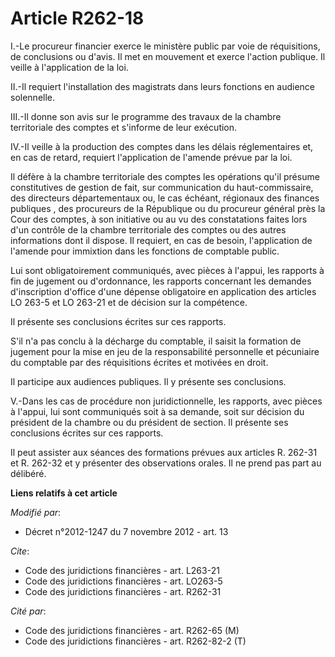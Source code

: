 # Article R262-18

I.-Le procureur financier exerce le ministère public par voie de réquisitions, de conclusions ou d'avis. Il met en mouvement
et exerce l'action publique. Il veille à l'application de la loi. 

II.-Il requiert l'installation des magistrats dans leurs fonctions en audience solennelle. 

III.-Il donne son avis sur le programme des travaux de la chambre territoriale des comptes et s'informe de leur exécution. 

IV.-Il veille à la production des comptes dans les délais réglementaires et, en cas de retard, requiert l'application de
l'amende prévue par la loi. 

Il défère à la chambre territoriale des comptes les opérations qu'il présume constitutives de gestion de fait, sur
communication du haut-commissaire, des   directeurs départementaux ou, le cas échéant, régionaux des finances publiques , des
procureurs de la République ou du procureur général près la Cour des comptes, à son initiative ou au vu des constatations
faites lors d'un contrôle de la chambre territoriale des comptes ou des autres informations dont il dispose. Il requiert, en
cas de besoin, l'application de l'amende pour immixtion dans les fonctions de comptable public. 

Lui sont obligatoirement communiqués, avec pièces à l'appui, les rapports à fin de jugement ou d'ordonnance, les rapports
concernant les demandes d'inscription d'office d'une dépense obligatoire en application des articles LO 263-5 et LO 263-21 et
de décision sur la compétence. 

Il présente ses conclusions écrites sur ces rapports. 

S'il n'a pas conclu à la décharge du comptable, il saisit la formation de jugement pour la mise en jeu de la responsabilité
personnelle et pécuniaire du comptable par des réquisitions écrites et motivées en droit. 

Il participe aux audiences publiques. Il y présente ses conclusions. 

V.-Dans les cas de procédure non juridictionnelle, les rapports, avec pièces à l'appui, lui sont communiqués soit à sa
demande, soit sur décision du président de la chambre ou du président de section. Il présente ses conclusions écrites sur ces
rapports. 

Il peut assister aux séances des formations prévues aux articles R. 262-31 et R. 262-32 et y présenter des observations
orales. Il ne prend pas part au délibéré.

**Liens relatifs à cet article**

_Modifié par_:

  - Décret n°2012-1247 du 7 novembre 2012 - art. 13

_Cite_:

  - Code des juridictions financières - art. L263-21
  - Code des juridictions financières - art. LO263-5
  - Code des juridictions financières - art. R262-31

_Cité par_:

  - Code des juridictions financières - art. R262-65 (M)
  - Code des juridictions financières - art. R262-82-2 (T)
